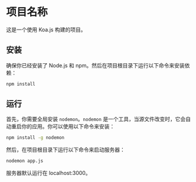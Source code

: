 # 项目名称

这是一个使用 Koa.js 构建的项目。

## 安装

确保你已经安装了 Node.js 和 npm。然后在项目根目录下运行以下命令来安装依赖：

```bash
npm install
```

## 运行

首先，你需要全局安装 `nodemon`。`nodemon` 是一个工具，当源文件改变时，它会自动重启你的应用。你可以使用以下命令来安装：

```bash
npm install -g nodemon
```

然后，在项目根目录下运行以下命令来启动服务器：

```bash
nodemon app.js
```

服务器默认运行在 localhost:3000。
